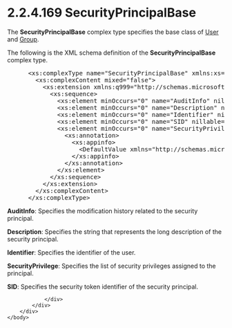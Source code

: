 <html dir="LTR" xmlns:mshelp="http://msdn.microsoft.com/mshelp" xmlns:ddue="http://ddue.schemas.microsoft.com/authoring/2003/5" xmlns:xlink="http://www.w3.org/1999/xlink" xmlns:tool="http://www.microsoft.com/tooltip">
    <head>
        <meta http-equiv="Content-Type" content="text/html; CHARSET=utf-8"></meta>
        <meta name="save" content="history"></meta>
        <title>2.2.4.169 SecurityPrincipalBase</title>
        <xml>
            <mshelp:toctitle title="2.2.4.169 SecurityPrincipalBase"></mshelp:toctitle>
            <mshelp:rltitle title="[MS-SSMDSWS-15]: SecurityPrincipalBase"></mshelp:rltitle>
            <mshelp:keyword index="A" term="1472efb9-3b2e-4eef-a327-dd09001f78a9"></mshelp:keyword>
            <mshelp:attr name="DCSext.ContentType" value="open specification"></mshelp:attr>
            <mshelp:attr name="AssetID" value="1472efb9-3b2e-4eef-a327-dd09001f78a9"></mshelp:attr>
            <mshelp:attr name="TopicType" value="kbRef"></mshelp:attr>
            <mshelp:attr name="DCSext.Title" value="[MS-SSMDSWS-15]: SecurityPrincipalBase" />
        </xml>
    </head>
    <body>
        <div id="header">
            <h1 class="heading">2.2.4.169 SecurityPrincipalBase</h1>
        </div>
        <div id="mainSection">
            <div id="mainBody">
                <div id="allHistory" class="saveHistory"></div>
                <div id="sectionSection0" class="section" name="collapseableSection">
                    

<p>The <b>SecurityPrincipalBase</b> complex type specifies the
base class of <a href="330ca848-995f-4255-9459-1cdba8b9ab1c.htm">User</a> and <a href="b5d5f313-5285-474c-8245-341cdbd8ddc9.htm">Group</a>.</p>

<p>The following is the XML schema definition of the <b>SecurityPrincipalBase</b>
complex type.</p>

<dl>
<dd>
<div><pre> &lt;xs:complexType name=&quot;SecurityPrincipalBase&quot; xmlns:xs=&quot;http://www.w3.org/2001/XMLSchema&quot;&gt;
   &lt;xs:complexContent mixed=&quot;false&quot;&gt;
     &lt;xs:extension xmlns:q999=&quot;http://schemas.microsoft.com/sqlserver/masterdataservices/2009/09&quot; base=&quot;q999:DataContractBase&quot;&gt;
       &lt;xs:sequence&gt;
         &lt;xs:element minOccurs=&quot;0&quot; name=&quot;AuditInfo&quot; nillable=&quot;true&quot; type=&quot;q999:AuditInfo&quot; /&gt;
         &lt;xs:element minOccurs=&quot;0&quot; name=&quot;Description&quot; nillable=&quot;true&quot; type=&quot;xs:string&quot; /&gt;
         &lt;xs:element minOccurs=&quot;0&quot; name=&quot;Identifier&quot; nillable=&quot;true&quot; type=&quot;q999:Identifier&quot; /&gt;
         &lt;xs:element minOccurs=&quot;0&quot; name=&quot;SID&quot; nillable=&quot;true&quot; type=&quot;xs:string&quot; /&gt;
         &lt;xs:element minOccurs=&quot;0&quot; name=&quot;SecurityPrivilege&quot; nillable=&quot;true&quot; type=&quot;q999:SecurityPrivileges&quot;&gt;
           &lt;xs:annotation&gt;
             &lt;xs:appinfo&gt;
               &lt;DefaultValue xmlns=&quot;http://schemas.microsoft.com/2003/10/Serialization/&quot; EmitDefaultValue=&quot;false&quot; /&gt;
             &lt;/xs:appinfo&gt;
           &lt;/xs:annotation&gt;
         &lt;/xs:element&gt;
       &lt;/xs:sequence&gt;
     &lt;/xs:extension&gt;
   &lt;/xs:complexContent&gt;
 &lt;/xs:complexType&gt;
</pre></div>
</dd></dl>

<p><b>AuditInfo</b>: Specifies the modification history
related to the security principal.</p>

<p><b>Description</b>: Specifies the string that
represents the long description of the security principal.</p>

<p><b>Identifier</b>: Specifies the identifier of the
user.</p>

<p><b>SecurityPrivilege</b>: Specifies the list of
security privileges assigned to the principal.</p>

<p><b>SID</b>: Specifies the security token identifier
of the security principal.</p>


                </div>
            </div>
        </div>
    </body>
</html>